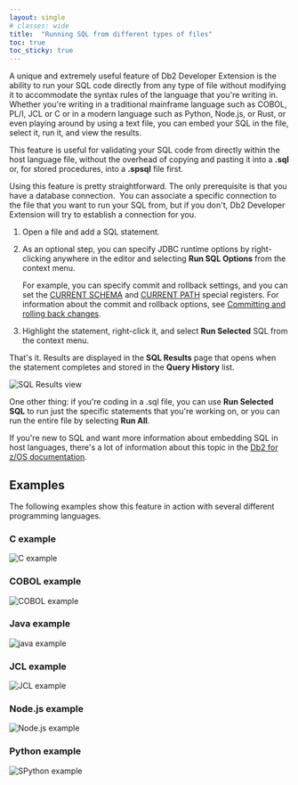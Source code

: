 ```yaml
---
layout: single
# classes: wide
title:  "Running SQL from different types of files"
toc: true
toc_sticky: true
---
```


A unique and extremely useful feature of Db2 Developer Extension is the ability to run your SQL code directly from any type of file without modifying it to accommodate the syntax rules of the language that you're writing in. Whether you're writing in a traditional mainframe language such as COBOL, PL/I, JCL or C or in a modern language such as Python, Node.js, or Rust, or even playing around by using a text file, you can embed your SQL in the file, select it, run it, and view the results.

This feature is useful for validating your SQL code from directly within the host language file, without the overhead of copying and pasting it into a **.sql** or, for stored procedures, into a **.spsql** file first.

Using this feature is pretty straightforward. The only prerequisite is that you have a database connection.  You can associate a specific connection to the file that you want to run your SQL from, but if you don't, Db2 Developer Extension will try to establish a connection for you.

1. Open a file and add a SQL statement.
2. As an optional step, you can specify JDBC runtime options by right-clicking anywhere in the editor and selecting **Run SQL Options** from the context menu. 

    For example, you can specify commit and rollback settings, and you can set the [CURRENT SCHEMA](https://www.ibm.com/support/knowledgecenter/SSEPEK_12.0.0/sqlref/src/tpc/db2z_currentschema.html) and [CURRENT PATH](https://www.ibm.com/support/knowledgecenter/SSEPEK_12.0.0/sqlref/src/tpc/db2z_currentpath.html) special registers. For information about the commit and rollback options, see  [Committing and rolling back changes]({{site.baseurl}}/2021/03/16/Committing-and-rolling-back-changes.html).

3. Highlight the statement, right-click it, and select **Run Selected** SQL from the context menu.

That's it. Results are displayed in the **SQL Results** page that opens when the statement completes and stored in the **Query History** list.

![SQL Results view]({{site.baseurl}}/assets/images/runsql-results.png)

One other thing: if you're coding in a .sql file, you can use **Run Selected SQL** to run just the specific statements that you're working on, or you can run the entire file by selecting **Run All**. 


If you're new to SQL and want more information about embedding SQL in host languages, there's a lot of information about this topic in the [Db2 for z/OS documentation](https://www.ibm.com/support/knowledgecenter/en/SSEPEK_12.0.0/apsg/src/tpc/db2z_programembeddedsql.html).

## Examples

The following examples show this feature in action with several different programming languages.

### C example
![C example]({{site.baseurl}}/assets/images/runsql-c-example.png)

### COBOL example
![COBOL example]({{site.baseurl}}/assets/images/runsql-cobol-example.png)

### Java example
![java example]({{site.baseurl}}/assets/images/runsql-java-example.png)

### JCL example
![JCL example]({{site.baseurl}}/assets/images/runsql-jcl-example.png)

### Node.js example
![Node.js example]({{site.baseurl}}/assets/images/runsql-nodejs-example.png)

### Python example
![SPython example]({{site.baseurl}}/assets/images/runsql-python-example.png)
